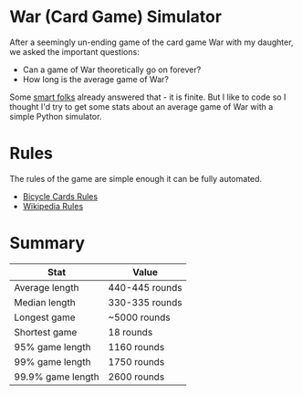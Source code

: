 # War (Card Game) Simulator

After a seemingly un-ending game of the card game War with my daughter, we asked the important questions:

* Can a game of War theoretically go on forever?
* How long is the average game of War?

Some [smart folks](https://arxiv.org/abs/1007.1371) already answered that - it is finite. But I like to code
so I thought I'd try to get some stats about an average game of War with a simple Python simulator.

# Rules

The rules of the game are simple enough it can be fully automated.

 * [Bicycle Cards Rules](https://bicyclecards.com/how-to-play/war/)
 * [Wikipedia Rules](https://en.wikipedia.org/wiki/War_(card_game))
 
# Summary

| Stat  | Value |
|-------|-------|
| Average length |  440-445 rounds |
| Median length  |  330-335 rounds |
| Longest game   | ~5000 rounds    |
| Shortest game  | 18 rounds       |
| 95% game length | 1160 rounds   |
| 99% game length | 1750 rounds   |
| 99.9% game length | 2600 rounds |